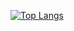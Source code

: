 <script src="https://tryhackme.com/badge/964496"></script>
[![Top Langs](https://github-readme-stats.vercel.app/api/top-langs/?username=WinterMute1000&exclude_repo=github-readme-stats,anuraghazra.github.io)](https://github.com/anuraghazra/github-readme-stats)


